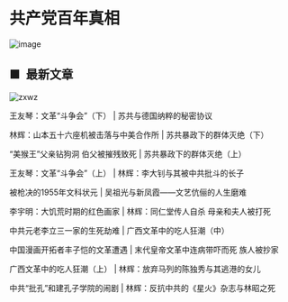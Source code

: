 # 共产党百年真相
 ![image](https://cloud.githubusercontent.com/assets/18081243/24583565/361c094a-1714-11e7-8001-44e30390b841.png)
 
 ## ■  最新文章
![zxwz](https://cloud.githubusercontent.com/assets/18081243/24584445/e9cb8334-1733-11e7-861a-4e207eaa302c.png)

王友琴：文革“斗争会”（下）	 | 	苏共与德国纳粹的秘密协议
		
林辉：山本五十六座机被击落与中美合作所	 | 	苏共暴政下的群体灭绝（下）
		
“美猴王”父亲钻狗洞 伯父被摧残致死	 | 	苏共暴政下的群体灭绝（上）
		
王友琴：文革“斗争会”（上）	 | 	林辉：李大钊与其被中共批斗的长子
		
被枪决的1955年文科状元	 | 	吴祖光与新凤霞——文艺伉俪的人生磨难
		
李宇明：大饥荒时期的红色画家	 | 	林辉：同仁堂传人自杀 母亲和夫人被打死
		
中共元老李立三一家的生死劫难	 | 	广西文革中的吃人狂潮（中）
		
中国漫画开拓者丰子恺的文革遭遇	 | 	末代皇帝文革中连病带吓而死 族人被抄家
		
广西文革中的吃人狂潮（上）	 | 	林辉：放弃马列的陈独秀与其逃港的女儿
		
中共“批孔”和建孔子学院的闹剧	 | 	林辉：反抗中共的《星火》杂志与林昭之死
